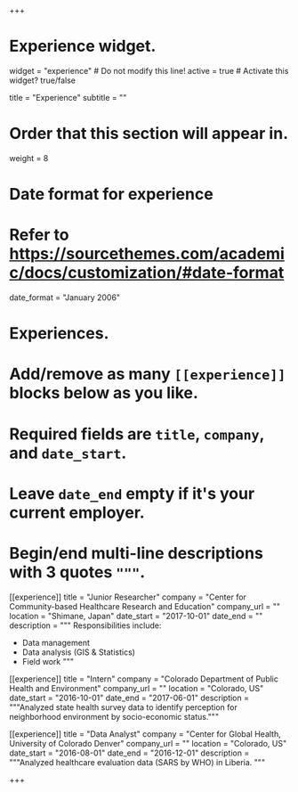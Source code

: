 +++
# Experience widget.
widget = "experience"  # Do not modify this line!
active = true  # Activate this widget? true/false

title = "Experience"
subtitle = ""

# Order that this section will appear in.
weight = 8

# Date format for experience
#   Refer to https://sourcethemes.com/academic/docs/customization/#date-format
date_format = "January 2006"

# Experiences.
#   Add/remove as many `[[experience]]` blocks below as you like.
#   Required fields are `title`, `company`, and `date_start`.
#   Leave `date_end` empty if it's your current employer.
#   Begin/end multi-line descriptions with 3 quotes `"""`.
[[experience]]
  title = "Junior Researcher"
  company = "Center for Community-based Healthcare Research and Education"
  company_url = ""
  location = "Shimane, Japan"
  date_start = "2017-10-01"
  date_end = ""
  description = """
  Responsibilities include:
  
  * Data management
  * Data analysis (GIS & Statistics)
  * Field work
  """

[[experience]]
  title = "Intern"
  company = "Colorado Department of Public Health and Environment"
  company_url = ""
  location = "Colorado, US"
  date_start = "2016-10-01"
  date_end = "2017-06-01"
  description = """Analyzed state health survey data to identify perception for neighborhood environment by socio-economic status."""
  

[[experience]]
  title = "Data Analyst"
  company = "Center for Global Health, University of Colorado Denver"
  company_url = ""
  location = "Colorado, US"
  date_start = "2016-08-01"
  date_end = "2016-12-01"
  description = """Analyzed healthcare evaluation data (SARS by WHO) in Liberia. """

+++
